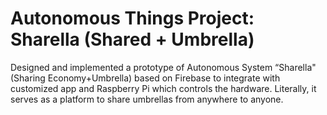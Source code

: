 # Autonomous Things Project: Sharella (Shared + Umbrella)

Designed and implemented a prototype of Autonomous System “Sharella" (Sharing Economy+Umbrella) 
based on Firebase to integrate with customized app and Raspberry Pi which controls the hardware. 
Literally, it serves as a platform to share umbrellas from anywhere to anyone. 
